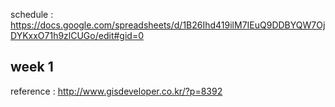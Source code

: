 schedule : https://docs.google.com/spreadsheets/d/1B26Ihd419ilM7IEuQ9DDBYQW7OjDYKxxO71h9zlCUGo/edit#gid=0


## week 1
reference : http://www.gisdeveloper.co.kr/?p=8392
